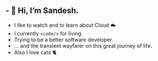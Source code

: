 ## - 👋 Hi, I’m Sandesh.
- I like to watch and to learn about Cloud ☁️
- I currently ```<code/>``` for living.
- Trying to be a better software developer.
- ... and the transient wayfarer on this great journey of life.
- Also I love cats 🐈
